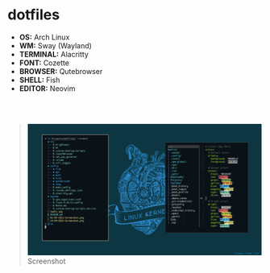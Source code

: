 # dotfiles

-   **OS:** Arch Linux
-   **WM:** Sway (Wayland)
-   **TERMINAL:** Alacritty
-   **FONT:** Cozette
-   **BROWSER:** Qutebrowser
-   **SHELL:** Fish
-	**EDITOR:** Neovim

<br />
<br />

> ![Screenshot](https://raw.githubusercontent.com/BerkinAKKAYA/dotfiles/master/30-08-2021-Screenshot.png)
> Screenshot
